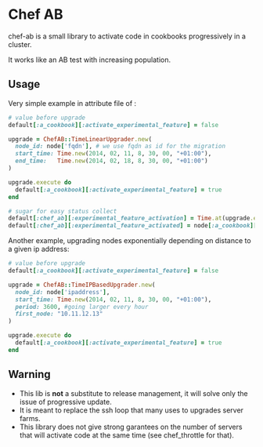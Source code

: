 Chef AB
=======

chef-ab is a small library to activate code in cookbooks progressively in a cluster.

It works like an AB test with increasing population.


Usage
----------

Very simple example in attribute file of :

```ruby
# value before upgrade
default[:a_cookbook][:activate_experimental_feature] = false

upgrade = ChefAB::TimeLinearUpgrader.new(
  node_id: node['fqdn'], # we use fqdn as id for the migration
  start_time: Time.new(2014, 02, 11, 8, 30, 00, "+01:00"),
  end_time:   Time.new(2014, 02, 18, 8, 30, 00, "+01:00")
)

upgrade.execute do
  default[:a_cookbook][:activate_experimental_feature] = true
end

# sugar for easy status collect
default[:chef_ab][:experimental_feature_activation] = Time.at(upgrade.expected_activation)
default[:chef_ab][:experimental_feature_activated] = node[:a_cookbook][:activate_experimental_feature]
```

Another example, upgrading nodes exponentially depending on distance to a given ip address:

```ruby
# value before upgrade
default[:a_cookbook][:activate_experimental_feature] = false

upgrade = ChefAB::TimeIPBasedUpgrader.new(
  node_id: node['ipaddress'],
  start_time: Time.new(2014, 02, 11, 8, 30, 00, "+01:00"),
  period: 3600, #going larger every hour
  first_node: "10.11.12.13"
)

upgrade.execute do
  default[:a_cookbook][:activate_experimental_feature] = true
end
```


Warning
----------



- This lib is **not** a substitute to release management, it will solve only the issue of progressive update.
- It is meant to replace the ssh loop that many uses to upgrades server farms.
- This library does not give strong garantees on the number of servers that will activate code at the same time (see chef_throttle for that).
